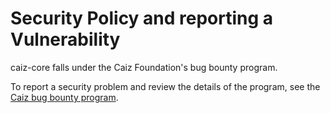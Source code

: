 # Security Policy and reporting a Vulnerability

caiz-core falls under the Caiz Foundation's bug bounty program.

To report a security problem and review the details of the program, see the [Caiz bug bounty program](https://www.caiz.org/bug-bounty-program/).

